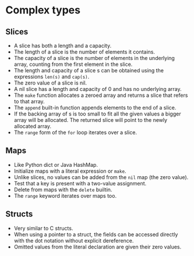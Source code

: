 # Complex types

## Slices

- A slice has both a length and a capacity.
- The length of a slice is the number of elements it contains.
- The capacity of a slice is the number of elements in the underlying array, counting from the first element in the slice.
- The length and capacity of a slice s can be obtained using the expressions `len(s)` and `cap(s)`.
- The zero value of a slice is nil.
- A nil slice has a length and capacity of 0 and has no underlying array. 
- The `make` function allocates a zeroed array and returns a slice that refers to that array.
- The `append` built-in function appends elements to the end of a slice. 
- If the backing array of s is too small to fit all the given values a bigger array will be allocated. The returned slice will point to the newly allocated array.
- The `range` form of the `for` loop iterates over a slice.

## Maps

- Like Python dict or Java HashMap.
- Initialize maps with a literal expression or `make`.
- Unlike slices, no values can be added from the `nil` map (the zero value).
- Test that a key is present with a two-value assignment.
- Delete from maps with the `delete` builtin.
- The `range` keyword iterates over maps too.

## Structs

- Very similar to C structs.
- When using a pointer to a struct, the fields can be accessed directly with the dot notation without explicit dereference.
- Omitted values from the literal declaration are given their zero values.